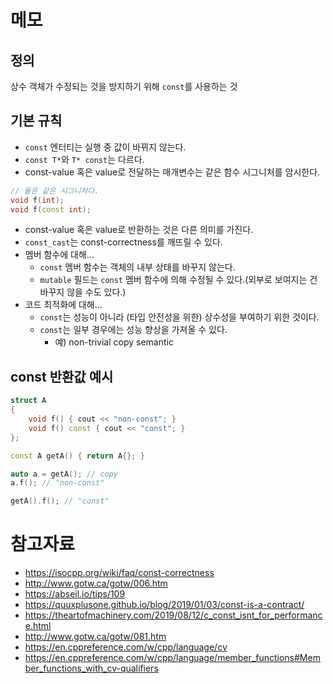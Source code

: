 # 메모
## 정의
상수 객체가 수정되는 것을 방지하기 위해 `const`를 사용하는 것

## 기본 규칙
- `const` 엔터티는 실행 중 값이 바뀌지 않는다.
- `const T*`와 `T* const`는 다르다.
- const-value 혹은 value로 전달하는 매개변수는 같은 함수 시그니처를 암시한다.

```cpp
// 둘은 같은 시그니처다.
void f(int);
void f(const int);
```

- const-value 혹은 value로 반환하는 것은 다른 의미를 가진다.
- `const_cast`는 const-correctness를 깨뜨릴 수 있다.
- 멤버 함수에 대해...
    - `const` 멤버 함수는 객체의 내부 상태를 바꾸지 않는다.
    - `mutable` 필드는 `const` 멤버 함수에 의해 수정될 수 있다.(외부로 보여지는 건 바꾸지 않을 수도 있다.)
- 코드 최적화에 대해...
    - `const`는 성능이 아니라 (타입 안전성을 위한) 상수성을 부여하기 위한 것이다.
    - `const`는 일부 경우에는 성능 향상을 가져올 수 있다.
        - 예) non-trivial copy semantic

## const 반환값 예시
```cpp
struct A
{
    void f() { cout << "non-const"; }
    void f() const { cout << "const"; }
};

const A getA() { return A{}; }

auto a = getA(); // copy
a.f(); // "non-const"

getA().f(); // "const"
```

# 참고자료
- https://isocpp.org/wiki/faq/const-correctness
- http://www.gotw.ca/gotw/006.htm
- https://abseil.io/tips/109
- https://quuxplusone.github.io/blog/2019/01/03/const-is-a-contract/
- https://theartofmachinery.com/2019/08/12/c_const_isnt_for_performance.html
- http://www.gotw.ca/gotw/081.htm
- https://en.cppreference.com/w/cpp/language/cv
- https://en.cppreference.com/w/cpp/language/member_functions#Member_functions_with_cv-qualifiers